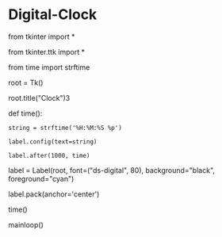 # Digital-Clock



from tkinter import *

from tkinter.ttk import *

from time import strftime

root = Tk()

root.title("Clock")3

def time():

    string = strftime('%H:%M:%S %p')

    label.config(text=string)

    label.after(1000, time)

label = Label(root, font=("ds-digital", 80), background="black", foreground="cyan")

label.pack(anchor='center')

time()  

mainloop()
